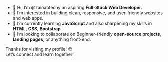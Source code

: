 - 👋 Hi, I’m @zainabtechy an aspiring **Full-Stack Web Developer**.
- 👀 I’m interested in building clean, responsive, and user-friendly websites and web apps.
- 🌱 I’m currently learning **JavaScript** and also sharpening my skills in **HTML**, **CSS**, **Bootstrap**.
- 💞️ I’m looking to collaborate on Beginner-friendly **open-source projects**, **landing pages**, or anything front-end.     

Thanks for visiting my profile! 😊  
Let’s connect and learn together!

<!---
zainabtechy/zainabtechy is a ✨ special ✨ repository because its `README.md` (this file) appears on your GitHub profile.
You can click the Preview link to take a look at your changes.
--->
